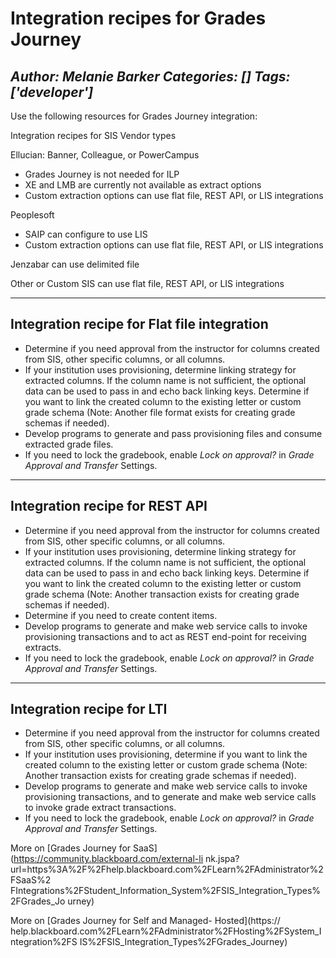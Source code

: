 # Integration recipes for Grades Journey
*Author: Melanie Barker*
*Categories: []*
*Tags: ['developer']*
---
Use the following resources for Grades Journey integration:

Integration recipes for SIS Vendor types

Ellucian: Banner, Colleague, or PowerCampus

  * Grades Journey is not needed for ILP
  * XE and LMB are currently not available as extract options
  * Custom extraction options can use flat file, REST API, or LIS integrations

Peoplesoft

  * SAIP can configure to use LIS
  * Custom extraction options can use flat file, REST API, or LIS integrations

Jenzabar can use delimited file

Other or Custom SIS can use flat file, REST API, or LIS integrations

* * *

## Integration recipe for Flat file integration

  * Determine if you need approval from the instructor for columns created from SIS, other specific columns, or all columns.
  * If your institution uses provisioning, determine linking strategy for extracted columns. If the column name is not sufficient, the optional data can be used to pass in and echo back linking keys. Determine if you want to link the created column to the existing letter or custom grade schema (Note: Another file format exists for creating grade schemas if needed).
  * Develop programs to generate and pass provisioning files and consume extracted grade files.
  * If you need to lock the gradebook, enable _Lock on approval?_ in _Grade Approval and Transfer_ Settings.

* * *

## Integration recipe for REST API

  * Determine if you need approval from the instructor for columns created from SIS, other specific columns, or all columns.
  * If your institution uses provisioning, determine linking strategy for extracted columns. If the column name is not sufficient, the optional data can be used to pass in and echo back linking keys. Determine if you want to link the created column to the existing letter or custom grade schema (Note: Another transaction exists for creating grade schemas if needed).
  * Determine if you need to create content items.
  * Develop programs to generate and make web service calls to invoke provisioning transactions and to act as REST end-point for receiving extracts.
  * If you need to lock the gradebook, enable _Lock on approval?_ in _Grade Approval and Transfer_ Settings.

* * *

## Integration recipe for LTI

  * Determine if you need approval from the instructor for columns created from SIS, other specific columns, or all columns.
  * If your institution uses provisioning, determine if you want to link the created column to the existing letter or custom grade schema (Note: Another transaction exists for creating grade schemas if needed).
  * Develop programs to generate and make web service calls to invoke provisioning transactions, and to generate and make web service calls to invoke grade extract transactions.
  * If you need to lock the gradebook, enable _Lock on approval?_ in _Grade Approval and Transfer_ Settings.

More on [Grades Journey for SaaS](https://community.blackboard.com/external-li
nk.jspa?url=https%3A%2F%2Fhelp.blackboard.com%2FLearn%2FAdministrator%2FSaaS%2
FIntegrations%2FStudent_Information_System%2FSIS_Integration_Types%2FGrades_Jo
urney)

More on [Grades Journey for Self and Managed-
Hosted](https://
help.blackboard.com%2FLearn%2FAdministrator%2FHosting%2FSystem_Integration%2FS
IS%2FSIS_Integration_Types%2FGrades_Journey)


